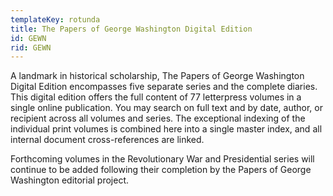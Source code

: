 ```yaml
---
templateKey: rotunda
title: The Papers of George Washington Digital Edition
id: GEWN
rid: GEWN
---
```

A landmark in historical scholarship, The Papers of George Washington Digital Edition encompasses five separate series and the complete diaries. This digital edition offers the full content of 77 letterpress volumes in a single online publication. You may search on full text and by date, author, or recipient across all volumes and series. The exceptional indexing of the individual print volumes is combined here into a single master index, and all internal document cross-references are linked.

Forthcoming volumes in the Revolutionary War and Presidential series will continue to be added following their completion by the Papers of George Washington editorial project.
